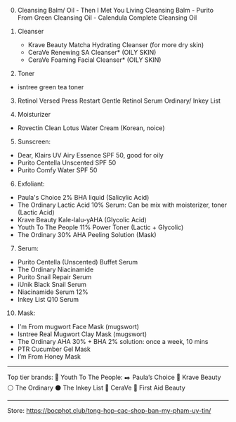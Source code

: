 0. Cleansing Balm/ Oil
        - Then I Met You Living Cleansing Balm
        - Purito From Green Cleansing Oil
        - Calendula Complete Cleansing Oil 

1. Cleanser
    - Krave Beauty Matcha Hydrating Cleanser (for more dry skin)
    - CeraVe Renewing SA Cleanser* (OILY SKIN)
    - CeraVe Foaming Facial Cleanser* (OILY SKIN)

2. Toner
- isntree green tea toner

3. Retinol
Versed Press Restart Gentle Retinol Serum 
Ordinary/ Inkey List

4. Moisturizer
- Rovectin Clean Lotus Water Cream (Korean, noice)

5. Sunscreen:
- Dear, Klairs UV Airy Essence SPF 50, good for oily
- Purito Centella Unscented SPF 50
- Purito Comfy Water SPF 50


6. Exfoliant:
- Paula's Choice 2% BHA liquid (Salicylic Acid)
- The Ordinary Lactic Acid 10% Serum: Can be mix with moisterizer, toner (Lactic Acid)
- Krave Beauty Kale-lalu-yAHA (Glycolic Acid)
- Youth To The People 11% Power Toner (Lactic + Glycolic)
- The Ordinary 30% AHA Peeling Solution (Mask)

7. Serum:
- Purito Centella (Unscented) Buffet Serum
- The Ordinary Niacinamide
- Purito Snail Repair Serum
- iUnik Black Snail Serum
- Niacinamide Serum 12%
- Inkey List Q10 Serum

10. Mask:
- I'm From mugwort Face Mask (mugswort)
- Isntree Real Mugwort Clay Mask (mugswort)
- The Ordinary AHA 30% + BHA 2% solution: once a week, 10 mins
- PTR Cucumber Gel Mask
- I’m From Honey Mask


---
Top tier brands:
🍵 Youth To The People:
✒️ Paula’s Choice
🌊 Krave Beauty
⚪ The Ordinary
⚫ The Inkey List
🔬 CeraVe
🥥 First Aid Beauty

---
Store:
https://bocphot.club/tong-hop-cac-shop-ban-my-pham-uy-tin/